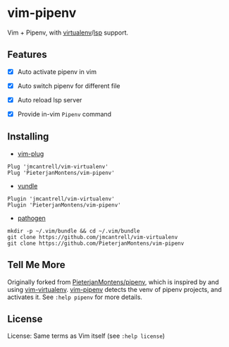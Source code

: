 # vim-pipenv

Vim + Pipenv, with [virtualenv][vim-virtualenv]/[lsp][vim-lsp] support.


## Features

- [x] Auto activate pipenv in vim
- [x] Auto switch pipenv for different file
- [x] Auto reload lsp server
- [x] Provide in-vim `Pipenv` command


## Installing

- [vim-plug][vim-plug]
```viml
Plug 'jmcantrell/vim-virtualenv'
Plug 'PieterjanMontens/vim-pipenv'
```

- [vundle][vundle]
```viml
Plugin 'jmcantrell/vim-virtualenv'
Plugin 'PieterjanMontens/vim-pipenv'
```

- [pathogen][pathogen]
```shell
mkdir -p ~/.vim/bundle && cd ~/.vim/bundle
git clone https://github.com/jmcantrell/vim-virtualenv
git clone https://github.com/PieterjanMontens/vim-pipenv
```


## Tell Me More

Originally forked from [PieterjanMontens/pipenv][old-vim-pipenv],
which is inspired by and using [vim-virtualenv][vim-virtualenv].
[vim-pipenv][vim-pipenv] detects the venv of pipenv projects, and activates it.
See `:help pipenv` for more details.


## License

License: Same terms as Vim itself (see `:help license`)


[vim-pipenv]: https://github.com/LKI/vim-pipenv
[old-vim-pipenv]: https://github.com/PieterjanMontens/vim-pipenv
[pathogen]: https://github.com/tpope/vim-pathogen
[vim-lsp]: https://github.com/prabirshrestha/vim-lsp
[vim-plug]: https://github.com/junegunn/vim-plug
[vim-virtualenv]: https://github.com/jmcantrell/vim-virtualenv
[vundle]: https://github.com/VundleVim/Vundle.vim
